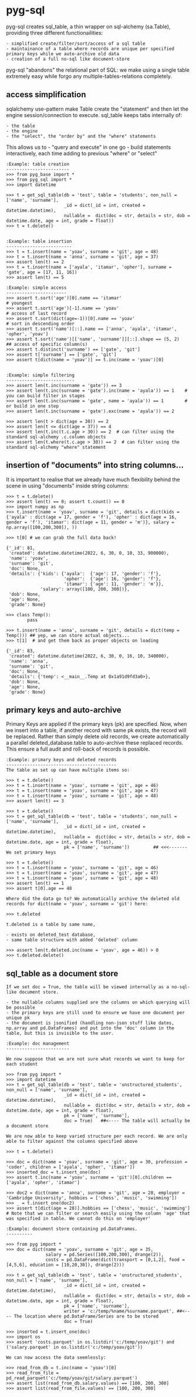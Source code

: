 # pyg-sql

pyg-sql creates sql_table, a thin wrapper on sql-alchemy (sa.Table), providing three different functionailities:

    - simplified create/filter/sort/access of a sql table
    - maintainance of a table where records are unique per specified primary keys while we auto-archive old data
    - creation of a full no-sql like document-store

pyg-sql "abandons" the relational part of SQL: we make using a single table extremely easy while forgo any multiple-tables-relations completely.

## access simplification

sqlalchemy use-pattern make Table create the "statement" and then let the engine session/connection to execute. sql_table keeps tabs internally of:

    - the table
    - the engine
    - the "select", the "order by" and the "where" statements

This allows us to
    - "query and execute" in one go
    - build statements interactively, each time adding to previous "where" or "select"
    

    :Example: table creation
    ------------------------
    >>> from pyg_base import * 
    >>> from pyg_sql import * 
    >>> import datetime
    
    >>> t = get_sql_table(db = 'test', table = 'students', non_null = ['name', 'surname'], 
                          _id = dict(_id = int, created = datetime.datetime), 
                          nullable =  dict(doc = str, details = str, dob = datetime.date, age = int, grade = float))
    >>> t = t.delete()


    :Example: table insertion
    -------------------------
    >>> t = t.insert(name = 'yoav', surname = 'git', age = 48)
    >>> t = t.insert(name = 'anna', surname = 'git', age = 37)
    >>> assert len(t) == 2
    >>> t = t.insert(name = ['ayala', 'itamar', 'opher'], surname = 'gate', age = [17, 11, 16])
    >>> assert len(t) == 5

    :Example: simple access
    -----------------------
    >>> assert t.sort('age')[0].name == 'itamar'                                                     # youngest
    >>> assert t.sort('age')[-1].name == 'yoav'                                                      # access of last record
    >>> assert t.sort(dict(age=-1))[0].name == 'yoav'                                                # sort in descending order
    >>> assert t.sort('name')[::].name == ['anna', 'ayala', 'itamar', 'opher', 'yoav']
    >>> assert t.sort('name')[['name', 'surname']][::].shape == (5, 2)                              ## access of specific column(s)
    >>> assert t.distinct('surname') == ['gate', 'git']
    >>> assert t['surname'] == ['gate', 'git']
    >>> assert t[dict(name = 'yoav')] == t.inc(name = 'yoav')[0]


    :Example: simple filtering
    --------------------------
    >>> assert len(t.inc(surname = 'gate')) == 3
    >>> assert len(t.inc(surname = 'gate').inc(name = 'ayala')) == 1    # you can build filter in stages
    >>> assert len(t.inc(surname = 'gate', name = 'ayala')) == 1        # or build in one step
    >>> assert len(t.inc(surname = 'gate').exc(name = 'ayala')) == 2

    >>> assert len(t > dict(age = 30)) == 2
    >>> assert len(t <= dict(age = 37)) == 4
    >>> assert len(t.inc(t.c.age > 30)) == 2  # can filter using the standard sql-alchemy .c.column objects
    >>> assert len(t.where(t.c.age > 30)) == 2  # can filter using the standard sql-alchemy "where" statement 


## insertion of "documents" into string columns...

It is important to realise that we already have much flexibility behind the scene in using "documents" inside string columns:

    >>> t = t.delete()
    >>> assert len(t) == 0; assert t.count() == 0
    >>> import numpy as np
    >>> t.insert(name = 'yoav', surname = 'git', details = dict(kids = {'ayala' : dict(age = 17, gender = 'f'), 'opher' : dict(age = 16, gender = 'f'), 'itamar': dict(age = 11, gender = 'm')}, salary = np.array([100,200,300]), ))

    >>> t[0] # we can grab the full data back!

    {'_id': 81,
     'created': datetime.datetime(2022, 6, 30, 0, 10, 33, 900000),
     'name': 'yoav',
     'surname': 'git',
     'doc': None,
     'details': {'kids': {'ayala':  {'age': 17, 'gender': 'f'},
                          'opher':  {'age': 16, 'gender': 'f'},
                          'itamar': {'age': 11, 'gender': 'm'}},
                 'salary': array([100, 200, 300])},
     'dob': None,
     'age': None,
     'grade': None}

    >>> class Temp():
            pass
            
    >>> t.insert(name = 'anna', surname = 'git', details = dict(temp = Temp())) ## yep, we can store actual objects...
    >>> t[1]  # and get them back as proper objects on loading

    {'_id': 83,
     'created': datetime.datetime(2022, 6, 30, 0, 16, 10, 340000),
     'name': 'anna',
     'surname': 'git',
     'doc': None,
     'details': {'temp': <__main__.Temp at 0x1a91d9fd3a0>},
     'dob': None,
     'age': None,
     'grade': None}

## primary keys and auto-archive

Primary Keys are applied if the primary keys (pk) are specified. 
Now, when we insert into a table, if another record with same pk exists, the record will be replaced.
Rather than simply delete old records, we create automatically a parallel deleted_database.table to auto-archive these replaced records.
This ensure a full audit and roll-back of records is possible.

    :Example: primary keys and deleted records
    ------------------------------------------
    The table as set up can have multiple items so:
    
    >>> t = t.delete()
    >>> t = t.insert(name = 'yoav', surname = 'git', age = 46)
    >>> t = t.insert(name = 'yoav', surname = 'git', age = 47)
    >>> t = t.insert(name = 'yoav', surname = 'git', age = 48)
    >>> assert len(t) == 3
    
    >>> t = t.delete() 
    >>> t = get_sql_table(db = 'test', table = 'students', non_null = ['name', 'surname'], 
                          _id = dict(_id = int, created = datetime.datetime), 
                          nullable =  dict(doc = str, details = str, dob = datetime.date, age = int, grade = float), 
                          pk = ['name', 'surname'])         ## <<<------- We set primary keys

    >>> t = t.delete()
    >>> t = t.insert(name = 'yoav', surname = 'git', age = 46)
    >>> t = t.insert(name = 'yoav', surname = 'git', age = 47)
    >>> t = t.insert(name = 'yoav', surname = 'git', age = 48)
    >>> assert len(t) == 1 
    >>> assert t[0].age == 48

    Where did the data go to? We automatically archive the deleted old records for dict(name = 'yoav', surname = 'git') here:

    >>> t.deleted 
    
    t.deleted is a table by same name,
    
    - exists on deleted_test database, 
    - same table structure with added 'deleted' column
    
    >>> assert len(t.deleted.inc(name = 'yoav', age = 46)) > 0
    >>> t.deleted.delete() 

## sql_table as a document store

    If we set doc = True, the table will be viewed internally as a no-sql-like document store. 

    - the nullable columns supplied are the columns on which querying will be possible
    - the primary keys are still used to ensure we have one document per unique pk
    - the document is jsonified (handling non-json stuff like dates, np.array and pd.DataFrames) and put into the 'doc' column in the table, but this is invisible to the user.

    :Example: doc management
    ------------------------
    
    We now suppose that we are not sure what records we want to keep for each student

    >>> from pyg import *
    >>> import datetime
    >>> t = get_sql_table(db = 'test', table = 'unstructured_students', non_null = ['name', 'surname'], 
                          _id = dict(_id = int, created = datetime.datetime), 
                          nullable =  dict(doc = str, details = str, dob = datetime.date, age = int, grade = float), 
                          pk = ['name', 'surname'],
                          doc = True)   ##<---- The table will actually be a document store

    We are now able to keep varied structure per each record. We are only able to filter against the columns specified above

    >>> t = t.delete()
    
    >>> doc = dict(name = 'yoav', surname = 'git', age = 30, profession = 'coder', children = ['ayala', 'opher', 'itamar'])
    >>> inserted_doc = t.insert_one(doc)
    >>> assert t.inc(name = 'yoav', surname = 'git')[0].children == ['ayala', 'opher', 'itamar']

    >>> doc2 = dict(name = 'anna', surname = 'git', age = 28, employer = 'Cambridge University', hobbies = ['chess', 'music', 'swimming'])
    >>> _ = t.insert_one(doc2)
    >>> assert t[dict(age = 28)].hobbies == ['chess', 'music', 'swimming']  # Note that we can filter or search easily using the column 'age' that was specified in table. We cannot do this on 'employer'
    
    :Example: document store containing pd.DataFrames.
    ----------
    
    >>> from pyg import *
    >>> doc = dict(name = 'yoav', surname = 'git', age = 35, 
                   salary = pd.Series([100,200,300], drange(2)),
                   costs = pd.DataFrame(dict(transport = [0,1,2], food = [4,5,6], education = [10,20,30]), drange(2)))
    
    >>> t = get_sql_table(db = 'test', table = 'unstructured_students', non_null = ['name', 'surname'], 
                          _id = dict(_id = int, created = datetime.datetime), 
                          nullable =  dict(doc = str, details = str, dob = datetime.date, age = int, grade = float), 
                          pk = ['name', 'surname'],
                          writer = 'c:/temp/%name/%surname.parquet', ##<---- The location where pd.DataFrame/Series are to be stored
                          doc = True)   

    >>> inserted = t.insert_one(doc)
    >>> import os
    >>> assert 'costs.parquet' in os.listdir('c:/temp/yoav/git') and ('salary.parquet' in os.listdir('c:/temp/yoav/git'))
    
    We can now access the data seemlessly:

    >>> read_from_db = t.inc(name = 'yoav')[0]     
    >>> read_from_file = pd_read_parquet('c:/temp/yoav/git/salary.parquet')
    >>> assert list(read_from_db.salary.values) == [100, 200, 300]
    >>> assert list(read_from_file.values) == [100, 200, 300]
    
